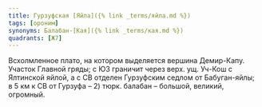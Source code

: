 ```yaml
---
title: Гурзуфская [Яйла]({% link _terms/яйла.md %})
tags: [ороним]
synonyms: Балабан-[Кая]({% link _terms/кая.md %})
quadrants: [Ж7]
---
```


Всхолмленное плато, на котором выделяется вершина Демир-Капу. Участок Главной
гряды; с ЮЗ граничит через верх. ущ. Уч-Кош с Ялтинской яйлой, а с СВ отделен
Гурзуфским седлом от Бабуган-яйлы; в 5 км к СВ от Гурзуфа – 2) тюрк. балабан –
большой, великий, огромный.

